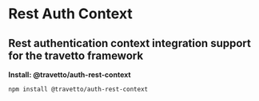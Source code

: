 <!-- This file was generated by @travetto/doc and should not be modified directly -->
<!-- Please modify https://github.com/travetto/travetto/tree/main/module/auth-rest-context/doc.ts and execute "npx trv doc" to rebuild -->
# Rest Auth Context
## Rest authentication context integration support for the travetto framework

**Install: @travetto/auth-rest-context**
```bash
npm install @travetto/auth-rest-context
```
